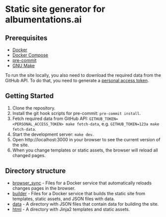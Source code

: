 # Static site generator for albumentations.ai

## Prerequisites

- [Docker](https://docs.docker.com/install/)
- [Docker Compose](https://docs.docker.com/compose/install/)
- [pre-commit](https://pre-commit.com/#install)
- [GNU Make](https://www.gnu.org/software/make/)

To run the site locally, you also need to download the required data from the GitHub API.
To do that, you need to generate a [personal access token](https://help.github.com/en/github/authenticating-to-github/creating-a-personal-access-token-for-the-command-line). 

## Getting Started
1. Clone the repository.
2. Install the git hook scripts for pre-commit: `pre-commit install`.
3. Fetch required data from GitHub API: `GITHUB_TOKEN=<PERSONAL_ACCESS_TOKEN> make fetch-data`, e.g. `GITHUB_TOKEN=123a make fetch-data`.
4. Start the development server: `make dev`.
5. Open http://localhost:3000 in your browser to see the current version of the site.
6. When you change templates or static assets, the browser will reload all changed pages.

## Directory structure
- [browser_sync](./browser_sync) - Files for a Docker service that automatically reloads changes pages in the browser.
- [builder](./builder) - Files for a Docker service that builds the static site from templates, static assets, and JSON files with data.
- [data](./data) - A directory with JSON files that contain data for building the site.
- [html](./html) - A directory with Jinja2 templates and static assets.

